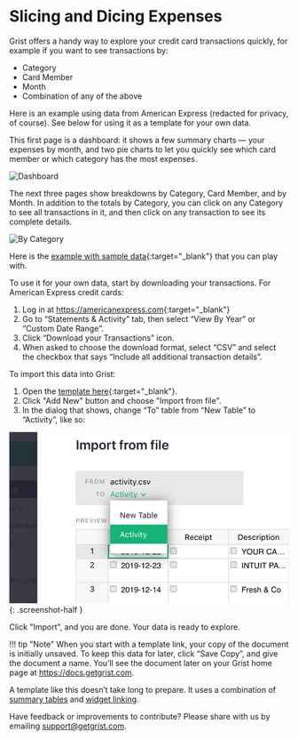# Slicing and Dicing Expenses

Grist offers a handy way to explore your credit card transactions quickly, for example if you want to see transactions by:

- Category
- Card Member
- Month
- Combination of any of the above

Here is an example using data from American Express (redacted for privacy, of course). See below for using it as a template for your own data.

This first page is a dashboard: it shows a few summary charts — your expenses by month, and two pie
charts to let you quickly see which card member or which category has the most expenses.

![Dashboard](/examplimages/2020-06-credit-card-dashboard.png)

The next three pages show breakdowns by Category, Card Member, and by Month. In addition to the
totals by Category, you can click on any Category to see all transactions in it, and then click on
any transaction to see its complete details.

![By Category](/examplimages/2020-06-credit-card-by-category.png)

Here is the
[example with sample data](https://templates.getgrist.com/2i9WoHs2oRzK/Credit-Card-Activity-Template-AmEx/){:target="\_blank"}
 that you can play with.

To use it for your own data, start by downloading your transactions. For American Express
credit cards:

1. Log in at <https://americanexpress.com>{:target="\_blank"}
2. Go to “Statements & Activity” tab, then select “View By Year” or “Custom Date Range”.
3. Click “Download your Transactions” icon.
4. When asked to choose the download format, select “CSV” and select the checkbox that
   says “Include all additional transaction details”.

To import this data into Grist:

1. Open the [template here](https://public.getgrist.com/mMbk6UEHoHYf/AmEx-Activity-Template/m/fork){:target="\_blank"}.
2. Click "Add New" button and choose "Import from file".
3. In the dialog that shows, change “To” table from “New Table” to “Activity”, like so:

<span class="screenshot-large">*![Import destination](images/2020-06-credit-card-import-destination.png)*</span>
{: .screenshot-half }

Click "Import", and you are done. Your data is ready to explore.

!!! tip "Note"
    When you start with a template link, your copy of the document is initially unsaved. To keep
    this data for later, click “Save Copy”, and give the document a name. You’ll see the document
    later on your Grist home page at <https://docs.getgrist.com>.

A template like this doesn’t take long to prepare. It uses a combination of
[summary tables](../summary-tables.md) and [widget linking](../linking-widgets.md).

Have feedback or improvements to contribute? Please share with us by emailing <support@getgrist.com>.

